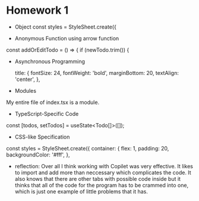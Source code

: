 # Homework 1

- Object
 const styles = StyleSheet.create({

- Anonymous Function using arrow function

 const addOrEditTodo = () => {
    if (newTodo.trim()) {

- Asynchronous Programming

  title: {
    fontSize: 24,
    fontWeight: 'bold',
    marginBottom: 20,
    textAlign: 'center',
  },

- Modules

 My entire file of index.tsx is a module.

- TypeScript-Specific Code

 const [todos, setTodos] = useState<Todo[]>([]);

- CSS-like Specification

 const styles = StyleSheet.create({
  container: {
    flex: 1,
    padding: 20,
    backgroundColor: '#fff',
  },

- reflection:
    Over all I think working with Copilet was very effective. It likes to import and add more than neccessary which complicates the code. It also knows that there are other tabs with possible code inside but it thinks that all of the code for the program has to be crammed into one, which is just one example of little problems that it has.
